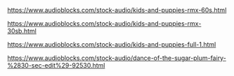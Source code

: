 https://www.audioblocks.com/stock-audio/kids-and-puppies-rmx-60s.html


https://www.audioblocks.com/stock-audio/kids-and-puppies-rmx-30sb.html


https://www.audioblocks.com/stock-audio/kids-and-puppies-full-1.html


https://www.audioblocks.com/stock-audio/dance-of-the-sugar-plum-fairy-%2830-sec-edit%29-92530.html


